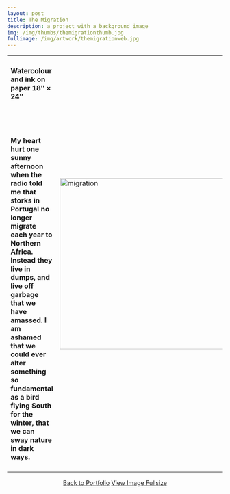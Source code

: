 ```yaml
---
layout: post
title: The Migration
description: a project with a background image
img: /img/thumbs/themigrationthumb.jpg
fullimage: /img/artwork/themigrationweb.jpg
---
```


<table>
  <colgroup>
      <col style="width:50%"/>
      <col style="width:50%"/>
  </colgroup>
  <tr>
  <td><h4>Watercolour and ink on paper 18&Prime; &times; 24&Prime;</h4><br/><br/><h4>My heart hurt one sunny afternoon when the radio told me that storks in Portugal no longer migrate each year to Northern Africa. Instead they live in dumps, and live off garbage that we have amassed. I am ashamed that we could ever alter something so fundamental as a bird flying South for the winter, that we can sway nature in dark ways.</h4></td>
    <td rowspan="2"><img src="{{ page.fullimage | prepend: site.baseurl | prepend: site.url }}" alt="migration" height="400" title="Migration"></td>
  </tr>
</table>

<center>
  <a href="{{ site.url }}/portfolio" class="button">Back to Portfolio</a>
  <a href="{{ page.fullimage }}" class="button">View Image Fullsize</a>
</center>
